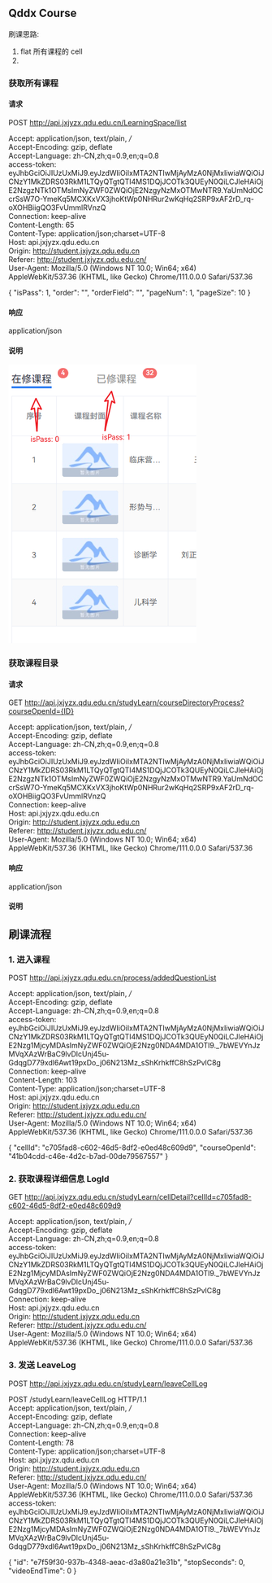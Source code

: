 ## Qddx Course

刷课思路:   
1. flat 所有课程的 cell
2. 

### 获取所有课程

#### 请求
POST http://api.jxjyzx.qdu.edu.cn/LearningSpace/list

Accept: application/json, text/plain, */*  
Accept-Encoding: gzip, deflate  
Accept-Language: zh-CN,zh;q=0.9,en;q=0.8  
access-token: eyJhbGciOiJIUzUxMiJ9.eyJzdWIiOiIxMTA2NTIwMjAyMzA0NjMxIiwiaWQiOiJCNzY1MkZDRS03RkM1LTQyQTgtQTI4MS1DQjJCOTk3QUEyN0QiLCJleHAiOjE2NzgzNTk1OTMsImNyZWF0ZWQiOjE2NzgyNzMxOTMwNTR9.YaUmNdOCcrSsW7O-YmeKq5MCXKxVX3jhoKtWp0NHRur2wKqHq2SRP9xAF2rD_rq-oXOHBiigQO3FvUmmlRVnzQ  
Connection: keep-alive  
Content-Length: 65  
Content-Type: application/json;charset=UTF-8  
Host: api.jxjyzx.qdu.edu.cn  
Origin: http://student.jxjyzx.qdu.edu.cn  
Referer: http://student.jxjyzx.qdu.edu.cn/  
User-Agent: Mozilla/5.0 (Windows NT 10.0; Win64; x64) AppleWebKit/537.36 (KHTML, like Gecko) Chrome/111.0.0.0 Safari/537.36

{
"isPass": 1,
"order": "",
"orderField": "",
"pageNum": 1,
"pageSize": 10
}
#### 响应
application/json


#### 说明
![isPass](./docs/isPass.png)


### 获取课程目录

#### 请求
GET http://api.jxjyzx.qdu.edu.cn/studyLearn/courseDirectoryProcess?courseOpenId={ID}

Accept: application/json, text/plain, */*  
Accept-Encoding: gzip, deflate  
Accept-Language: zh-CN,zh;q=0.9,en;q=0.8  
access-token: eyJhbGciOiJIUzUxMiJ9.eyJzdWIiOiIxMTA2NTIwMjAyMzA0NjMxIiwiaWQiOiJCNzY1MkZDRS03RkM1LTQyQTgtQTI4MS1DQjJCOTk3QUEyN0QiLCJleHAiOjE2NzgzNTk1OTMsImNyZWF0ZWQiOjE2NzgyNzMxOTMwNTR9.YaUmNdOCcrSsW7O-YmeKq5MCXKxVX3jhoKtWp0NHRur2wKqHq2SRP9xAF2rD_rq-oXOHBiigQO3FvUmmlRVnzQ  
Connection: keep-alive  
Host: api.jxjyzx.qdu.edu.cn  
Origin: http://student.jxjyzx.qdu.edu.cn  
Referer: http://student.jxjyzx.qdu.edu.cn/  
User-Agent: Mozilla/5.0 (Windows NT 10.0; Win64; x64) AppleWebKit/537.36 (KHTML, like Gecko) Chrome/111.0.0.0 Safari/537.36

#### 响应
application/json

#### 说明

## 刷课流程

### 1. 进入课程

POST http://api.jxjyzx.qdu.edu.cn/process/addedQuestionList  

Accept: application/json, text/plain, */*  
Accept-Encoding: gzip, deflate  
Accept-Language: zh-CN,zh;q=0.9,en;q=0.8  
access-token: eyJhbGciOiJIUzUxMiJ9.eyJzdWIiOiIxMTA2NTIwMjAyMzA0NjMxIiwiaWQiOiJCNzY1MkZDRS03RkM1LTQyQTgtQTI4MS1DQjJCOTk3QUEyN0QiLCJleHAiOjE2Nzg1MjcyMDAsImNyZWF0ZWQiOjE2Nzg0NDA4MDA1OTl9._7bWEVYnJzMVqXAzWrBaC9lvDlcUnj45u-GdqgD779xdl6Awt19pxDo_j06N213Mz_sShKrhkffC8hSzPvlC8g  
Connection: keep-alive  
Content-Length: 103  
Content-Type: application/json;charset=UTF-8  
Host: api.jxjyzx.qdu.edu.cn  
Origin: http://student.jxjyzx.qdu.edu.cn  
Referer: http://student.jxjyzx.qdu.edu.cn/  
User-Agent: Mozilla/5.0 (Windows NT 10.0; Win64; x64) AppleWebKit/537.36 (KHTML, like Gecko) Chrome/111.0.0.0 Safari/537.36  

{
"cellId": "c705fad8-c602-46d5-8df2-e0ed48c609d9",
"courseOpenId": "41b04cdd-c46e-4d2c-b7ad-00de79567557"
}

### 2. 获取课程详细信息 LogId

GET http://api.jxjyzx.qdu.edu.cn/studyLearn/cellDetail?cellId=c705fad8-c602-46d5-8df2-e0ed48c609d9  

Accept: application/json, text/plain, */*  
Accept-Encoding: gzip, deflate  
Accept-Language: zh-CN,zh;q=0.9,en;q=0.8  
access-token: eyJhbGciOiJIUzUxMiJ9.eyJzdWIiOiIxMTA2NTIwMjAyMzA0NjMxIiwiaWQiOiJCNzY1MkZDRS03RkM1LTQyQTgtQTI4MS1DQjJCOTk3QUEyN0QiLCJleHAiOjE2Nzg1MjcyMDAsImNyZWF0ZWQiOjE2Nzg0NDA4MDA1OTl9._7bWEVYnJzMVqXAzWrBaC9lvDlcUnj45u-GdqgD779xdl6Awt19pxDo_j06N213Mz_sShKrhkffC8hSzPvlC8g  
Connection: keep-alive  
Host: api.jxjyzx.qdu.edu.cn  
Origin: http://student.jxjyzx.qdu.edu.cn  
Referer: http://student.jxjyzx.qdu.edu.cn/  
User-Agent: Mozilla/5.0 (Windows NT 10.0; Win64; x64) AppleWebKit/537.36 (KHTML, like Gecko) Chrome/111.0.0.0 Safari/537.36  


### 3. 发送 LeaveLog

POST http://api.jxjyzx.qdu.edu.cn/studyLearn/leaveCellLog

POST /studyLearn/leaveCellLog HTTP/1.1  
Accept: application/json, text/plain, */*  
Accept-Encoding: gzip, deflate  
Accept-Language: zh-CN,zh;q=0.9,en;q=0.8  
Connection: keep-alive  
Content-Length: 78  
Content-Type: application/json;charset=UTF-8  
Host: api.jxjyzx.qdu.edu.cn  
Origin: http://student.jxjyzx.qdu.edu.cn  
Referer: http://student.jxjyzx.qdu.edu.cn/  
User-Agent: Mozilla/5.0 (Windows NT 10.0; Win64; x64) AppleWebKit/537.36 (KHTML, like Gecko) Chrome/111.0.0.0 Safari/537.36  
access-token: eyJhbGciOiJIUzUxMiJ9.eyJzdWIiOiIxMTA2NTIwMjAyMzA0NjMxIiwiaWQiOiJCNzY1MkZDRS03RkM1LTQyQTgtQTI4MS1DQjJCOTk3QUEyN0QiLCJleHAiOjE2Nzg1MjcyMDAsImNyZWF0ZWQiOjE2Nzg0NDA4MDA1OTl9._7bWEVYnJzMVqXAzWrBaC9lvDlcUnj45u-GdqgD779xdl6Awt19pxDo_j06N213Mz_sShKrhkffC8hSzPvlC8g  

{
    "id": "e7f59f30-937b-4348-aeac-d3a80a21e31b",
    "stopSeconds": 0,
    "videoEndTime": 0
}

